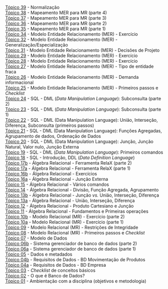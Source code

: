 [Tópico 39](./topico-39.md) - Normalização<br>
[Tópico 38](./topico-38.md) - Mapeamento MER para MR (parte 4)<br>
[Tópico 37](./topico-37.md) - Mapeamento MER para MR (parte 3)<br>
[Tópico 36](./topico-36.md) - Mapeamento MER para MR (parte 2)<br>
[Tópico 35](./topico-35.md) - Mapeamento MER para MR (parte 1)<br>
[Tópico 34](./topico-34.md) - Modelo Entidade Relacionamento (MER) - Exercício<br>
[Tópico 32](./topico-32.md) - Modelo Entidade Relacionamento (MER) - Generalização/Especialização<br>
[Tópico 31](./topico-31.md) - Modelo Entidade Relacionamento (MER) - Decisões de Projeto<br>
[Tópico 29](./topico-29.md) - Modelo Entidade Relacionamento (MER) - Exercício<br>
[Tópico 28](./topico-28.md) - Modelo Entidade Relacionamento (MER) - Exercício<br>
[Tópico 27](./topico-27.md) - Modelo Entidade Relacionamento (MER) - Tipo de entidade fraca<br>
[Tópico 26](./topico-26.md) - Modelo Entidade Relacionamento (MER) - Demanda informacional<br>
[Tópico 25](./topico-25.md) - Modelo Entidade Relacionamento (MER) - Primeiros passos e _Checklist_<br>
[Tópico 24](./topico-24.md) - SQL - DML (_Data Manipulation Language_): Subconsulta (parte 2)<br>
[Tópico 23](./topico-23.md) - SQL - DML (_Data Manipulation Language_): Subconsulta (parte 1)<br>
[Tópico 22](./topico-22.md) - SQL - DML (Data Manipulation Language): União, Interseção, Diferença, Subconsulta (primeiros passos)<br>
[Tópico 21](./topico-21.md) - SQL - DML (Data Manipulation Language): Funções Agregadas, Agrupamento de dados, Ordenação de Dados<br>
[Tópico 20](./topico-20.md) - SQL - DML (Data Manipulation Language): Junção, Junção Natural, Valor nulo, Junção Externa<br>
[Tópico 19](./topico-19.md) - SQL - DML (_Data Manipulation Language_): Primeiros comandos<br>
[Tópico 18](./topico-18.md) - SQL - Introdução, DDL (_Data Definition Language_)<br>
[Tópico 17b](./topico-17b.md) - Álgebra Relacional - Ferramenta RelaX (parte 2)<br>
[Tópico 17a](./topico-17a.md) - Álgebra Relacional - Ferramenta RelaX (parte 1)<br>
[Tópico 16b](./topico-16b.md) - Álgebra Relacional - Exercícios<br>
[Tópico 16a](./topico-16a.md) - Álgebra Relacional - Junção Externa<br>
[Tópico 15](./topico-15.md) - Álgebra Relacional - Vários comandos<br>
[Tópico 14](./topico-14.md) - Álgebra Relacional - Divisão, Função Agregada, Agrupamento<br>
[Tópico 13b](./topico-13b.md) - Álgebra Relacional - Junção _vs._ União, Interseção, Diferença<br>
[Tópico 13a](./topico-13a.md) - Álgebra Relacional - União, Interseção, Diferença<br>
[Tópico 12](./topico-12.md) - Álgebra Relacional - Produto Cartesiano e Junção<br>
[Tópico 11](./topico-11.md) - Álgebra Relacional - Fundamentos e Primeiras operações<br>
[Tópico 10b](./topico-10b.md) - Modelo Relacional (MR) - Exercício (parte 2)<br>
[Tópico 10a](./topico-10a.md) - Modelo Relacional (MR) - Exercício (parte 1)<br>
[Tópico 09](./topico-09.md) - Modelo Relacional (MR) - Restrições de Integridade<br>
[Tópico 08](./topico-08.md) - Modelo Relacional (MR) - Primeiros passos e _Checklist_<br>
[Tópico 07](./topico-07.md) - Modelo de Dados<br>
[Tópico 06b](./topico-06b.md) - Sistema gerenciador de banco de dados (parte 2)<br>
[Tópico 06a](./topico-06a.md) - Sistema gerenciador de banco de dados (parte 1)<br>
[Tópico 05](./topico-05.md) - Dados e metadados<br>
[Tópico 04b](./topico-04b.md) - Requisitos de Dados - BD Movimentação de Produtos<br>
[Tópico 04a](./topico-04a.md) - Requisitos de Dados - BD Empresa<br>
[Tópico 03](./topico-03.md) - _Checklist_ de conceitos básicos<br>
[Tópico 02](./topico-02.md) - O que é Banco de Dados?<br>
[Tópico 01](./topico-01.md) - Ambientação com a disciplina (objetivos e metodologia)<br>

